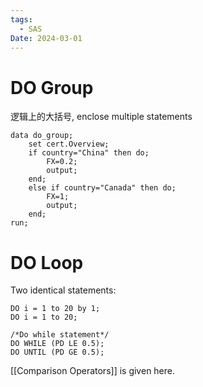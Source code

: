 ```yaml
---
tags:
  - SAS
Date: 2024-03-01
---
```

# DO Group
逻辑上的大括号, enclose multiple statements
```sas
data do_group;
	set cert.Overview;
	if country="China" then do;
		FX=0.2; 
		output;
	end;
	else if country="Canada" then do;
		FX=1;
		output;
	end;
run;
```

# DO Loop
Two identical statements:
```sas
DO i = 1 to 20 by 1;
DO i = 1 to 20;

/*Do while statement*/
DO WHILE (PD LE 0.5);
DO UNTIL (PD GE 0.5);
```
[[Comparison Operators]] is given here.